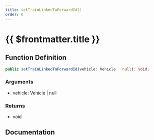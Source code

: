 ```yaml
---
title: setTrainLinkedToForwardId()
order: 0
---
```


# {{ $frontmatter.title }}

## Function Definition

```ts
public setTrainLinkedToForwardId(vehicle: Vehicle | null): void;
```

### Arguments

* vehicle: Vehicle | null

### Returns

* void

## Documentation

<!--@include: ./parts/setTrainLinkedToForwardId.md-->
